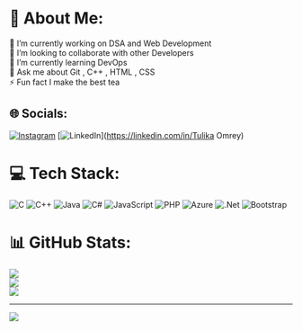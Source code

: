 # 💫 About Me:
🔭 I’m currently working on DSA and Web Development<br>👯 I’m looking to collaborate with other Developers<br>🤝 I’m currently learning DevOps<br>💬 Ask me about Git , C++ , HTML , CSS<br>⚡ Fun fact I make the best tea


## 🌐 Socials:
[![Instagram](https://img.shields.io/badge/Instagram-%23E4405F.svg?logo=Instagram&logoColor=white)](https://instagram.com/_tulika_omrey_) [![LinkedIn](https://img.shields.io/badge/LinkedIn-%230077B5.svg?logo=linkedin&logoColor=white)](https://linkedin.com/in/Tulika Omrey) 

# 💻 Tech Stack:
![C](https://img.shields.io/badge/c-%2300599C.svg?style=for-the-badge&logo=c&logoColor=white) ![C++](https://img.shields.io/badge/c++-%2300599C.svg?style=for-the-badge&logo=c%2B%2B&logoColor=white) ![Java](https://img.shields.io/badge/java-%23ED8B00.svg?style=for-the-badge&logo=openjdk&logoColor=white) ![C#](https://img.shields.io/badge/c%23-%23239120.svg?style=for-the-badge&logo=c-sharp&logoColor=white) ![JavaScript](https://img.shields.io/badge/javascript-%23323330.svg?style=for-the-badge&logo=javascript&logoColor=%23F7DF1E) ![PHP](https://img.shields.io/badge/php-%23777BB4.svg?style=for-the-badge&logo=php&logoColor=white) ![Azure](https://img.shields.io/badge/azure-%230072C6.svg?style=for-the-badge&logo=microsoftazure&logoColor=white) ![.Net](https://img.shields.io/badge/.NET-5C2D91?style=for-the-badge&logo=.net&logoColor=white) ![Bootstrap](https://img.shields.io/badge/bootstrap-%238511FA.svg?style=for-the-badge&logo=bootstrap&logoColor=white)
# 📊 GitHub Stats:
![](https://github-readme-stats.vercel.app/api?username=tulikaomrey&theme=tokyonight&hide_border=true&include_all_commits=false&count_private=true)<br/>
![](https://github-readme-streak-stats.herokuapp.com/?user=tulikaomrey&theme=tokyonight&hide_border=true)<br/>
![](https://github-readme-stats.vercel.app/api/top-langs/?username=tulikaomrey&theme=tokyonight&hide_border=true&include_all_commits=false&count_private=true&layout=compact)

---
[![](https://visitcount.itsvg.in/api?id=tulikaomrey&icon=0&color=0)](https://visitcount.itsvg.in)

<!-- Proudly created with GPRM ( https://gprm.itsvg.in ) -->
